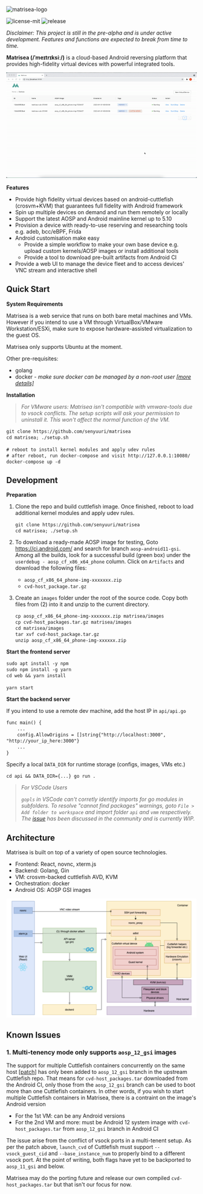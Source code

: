![matrisea-logo](https://user-images.githubusercontent.com/2610986/125149686-f9499a00-e16c-11eb-8af9-531d4331ddae.png)

![license-mit](https://img.shields.io/badge/license-MIT-green)
![release](https://img.shields.io/badge/release-pre--alpha-lightgrey)

*Disclaimer: This project is still in the pre-alpha and is under active development. Features and functions are expected to break from time to time.*

**Matrisea (/ˈmeɪtrɪksiː/)** is a cloud-based Android reversing platform that provides high-fidelity virtual devices with powerful integrated tools. 

![demo](./docs/demo.gif)

**Features**
- Provide high fidelity virtual devices based on android-cuttlefish (crosvm+KVM) that guarantees full fidelity with Android framework
- Spin up multiple devices on demand and run them remotely or locally
- Support the latest AOSP and Android mainline kernel up to 5.10
- Provision a device with ready-to-use reserving and researching tools e.g. adeb, bcc/eBPF, Frida
- Android customisation make easy
    - Provide a simple workflow to make your own base device e.g. upload custom kernels/AOSP images or install additional tools
    - Provide a tool to download pre-built artifacts from Android CI
- Provide a web UI to manage the device fleet and to access devices' VNC stream and interactive shell

## Quick Start

**System Requirements**

Matrisea is a web service that runs on both bare metal machines and VMs. However if you intend to use a VM through VirtualBox/VMware Workstation/ESXi, make sure to expose hardware-assisted virtualization to the guest OS.

Matrisea only supports Ubuntu at the moment.

Other pre-requisites:
- golang
- docker - *make sure docker can be managed by a non-root user [\[more details\]](https://docs.docker.com/engine/install/linux-postinstall/#manage-docker-as-a-non-root-user)*


**Installation**

> *For VMware users: Matrisea isn't compatible with vmware-tools due to vsock conflicts. The setup scripts will ask your permission to uninstall it. This won't affect the normal function of the VM.*

```
git clone https://github.com/senyuuri/matrisea
cd matrisea; ./setup.sh

# reboot to install kernel modules and apply udev rules
# after reboot, run docker-compose and visit http://127.0.0.1:10080/
docker-compose up -d
```

## Development

**Preparation**
1. Clone the repo and build cuttlefish image. Once finished, reboot to load additional kernel modules and apply udev rules.
    ```
    git clone https://github.com/senyuuri/matrisea
    cd matrisea; ./setup.sh
    ```
2. To download a ready-made AOSP image for testing, Goto https://ci.android.com/ and search for branch `aosp-android11-gsi`. Among all the builds, look for a successful build (green box) under the `userdebug - aosp_cf_x86_x64_phone` column. Click on `Artifacts` and download the following files:
    - `aosp_cf_x86_64_phone-img-xxxxxxx.zip`
    - `cvd-host_package.tar.gz`

3. Create an `images` folder under the root of the source code. Copy both files from (2) into it and unzip to the current directory.
   ```
   cp aosp_cf_x86_64_phone-img-xxxxxxx.zip matrisea/images
   cp cvd-host_packages.tar.gz matrisea/images
   cd matrisea/images
   tar xvf cvd-host_package.tar.gz
   unzip aosp_cf_x86_64_phone-img-xxxxxx.zip
   ```

**Start the frontend server**
```
sudo apt install -y npm
sudo npm install -g yarn
cd web && yarn install

yarn start
```

**Start the backend server**

If you intend to use a remote dev machine, add the host IP in `api/api.go`
```
func main() {
    ...
	config.AllowOrigins = []string{"http://localhost:3000", "http://your_ip_here:3000"}
    ...
}
```

Specify a local `DATA_DIR` for runtime storage (configs, images, VMs etc.)
```
cd api && DATA_DIR={...} go run .
```
> *For VSCode Users*
> 
> *`gopls` in VSCode can't corretly identify imports for go modules in subfolders. To resolve "cannot find packages" warnings, goto `File > Add folder to workspace` and import folder `api` and `vmm` respectively.*
> *The [issue](https://github.com/golang/go/issues/32394) has been discussed in the community and is currently WIP.*



## Architecture
Matrisea is built on top of a variety of open source technologies.
- Frontend: React, novnc, xterm.js
- Backend: Golang, Gin
- VM: crosvm-backed cuttlefish AVD, KVM
- Orchestration: docker
- Android OS: AOSP GSI images

![architecture](./docs/architecture.png)


## Known Issues
### 1. Multi-tenency mode only supports `aosp_12_gsi` images
The support for multiple Cuttlefish containers concurrently on the same host [[patch](https://android.googlesource.com/device/google/cuttlefish/+/1c0329436e0e2ac2305c6b3445729f30597dccbb%5E%21/)] has only been added to `aosp_12_gsi` branch in the upstream Cuttlefish repo.
That means for `cvd-host_packages.tar` downloaded from the Android CI, only those from the `aosp_12_gsi` branch can be used to boot more than one Cuttlefish
containers. In other words, if you wish to start multiple Cuttlefish containers in Matrisea, there is a contraint on the image's Android version
- For the 1st VM: can be any Android versions 
- For the 2nd VM and more: must be Android 12 system image with `cvd-host_packages.tar` from `aosp_12_gsi` branch in Android CI

The issue arise from the conflict of vsock ports in a multi-tenent setup. As per the patch above, `launch_cvd` of Cuttlefish must support `--vsock_guest_cid` and `--base_instance_num` to properly bind to a different vsock port. At the point of writing, both flags have yet to be backported to `aosp_11_gsi` and below. 

Matrisea may do the porting future and release our own compiled `cvd-host_packages.tar` but that isn't our focus for now.